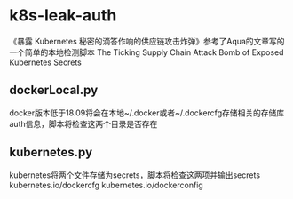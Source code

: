 # k8s-leak-auth
《暴露 Kubernetes 秘密的滴答作响的供应链攻击炸弹》参考了Aqua的文章写的一个简单的本地检测脚本 The Ticking Supply Chain Attack Bomb of Exposed Kubernetes Secrets

## dockerLocal.py
docker版本低于18.09将会在本地~/.docker或者~/.dockercfg存储相关的存储库auth信息，脚本将检查这两个目录是否存在
## kubernetes.py
kubernetes将两个文件存储为secrets，脚本将检查这两项并输出secrets
kubernetes.io/dockercfg
kubernetes.io/dockerconfig

